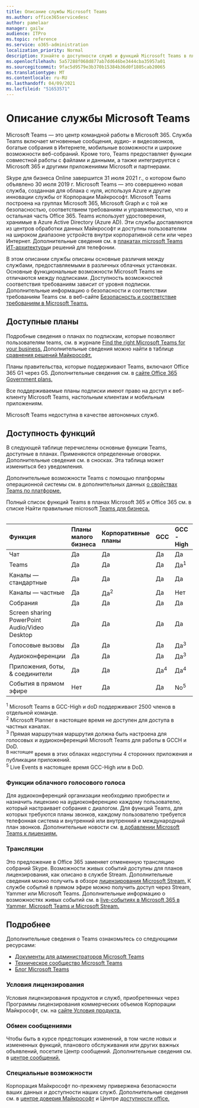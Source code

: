 ```yaml
---
title: Описание службы Microsoft Teams
ms.author: office365servicedesc
author: pamelaar
manager: gailw
audience: ITPro
ms.topic: reference
ms.service: o365-administration
localization_priority: Normal
description: Узнайте о доступности служб и функций Microsoft Teams в планах Microsoft 365 и Office 365.
ms.openlocfilehash: 5a57288f068d877ab7dd646be3444cba35957a01
ms.sourcegitcommit: 9fac5d9579e3b370b15384b36d0f1805cab20065
ms.translationtype: MT
ms.contentlocale: ru-RU
ms.lasthandoff: 04/09/2021
ms.locfileid: "51653571"
---
```

# <a name="microsoft-teams-service-description"></a>Описание службы Microsoft Teams

Microsoft Teams — это центр командной работы в Microsoft 365. Служба Teams включает мгновенные сообщения, аудио- и видеозвонков, богатые собрания в Интернете, мобильные возможности и широкие возможности веб-собраний. Кроме того, Teams предоставляет функции совместной работы с файлами и данными, а также интегрируется с Microsoft 365 и другими приложениями Microsoft и партнерами.

Skype для бизнеса Online завершится 31 июля 2021 г., о котором было объявлено 30 июля 2019 г. [](https://techcommunity.microsoft.com/t5/Microsoft-Teams-Blog/Skype-for-Business-Online-to-Be-Retired-in-2021/ba-p/777833) Microsoft Teams — это совершенно новая служба, созданная для облака с нуля, используя Azure и другие инновации службы от Корпорации Майкрософт. Microsoft Teams построена на группах Microsoft 365, Microsoft Graph и с той же безопасностью, соответствием требованиям и управляемостью, что и остальная часть Office 365. Teams использует удостоверения, хранимые в Azure Active Directory (Azure AD). Эти службы доставляются из центров обработки данных Майкрософт и доступны пользователям на широком диапазоне устройств внутри корпоративной сети или через Интернет. Дополнительные сведения см. в [плакатах microsoft Teams ИТ-архитектуры](/microsoftteams/teams-architecture-solutions-posters)и решений для телефонии.

В этом описании службы описаны основные различия между службами, предоставляемыми в различных облачных установках. Основные функциональные возможности Microsoft Teams не отличаются между подписками. Доступность возможностей соответствия требованиям зависит от уровня подписки. Дополнительные информацию о безопасности и соответствии требованиям Teams см. в веб-сайте [Безопасность и соответствие требованиям в Microsoft Teams.](/microsoftteams/security-compliance-overview)

## <a name="available-plans"></a>Доступные планы

Подробные сведения о планах по подпискам, которые позволяют пользователям teams, см. в журнале [Find the right Microsoft Teams for your business.](https://www.microsoft.com/microsoft-teams/compare-microsoft-teams-options) Дополнительные сведения можно найти в таблице [сравнения решений Майкрософт.](https://go.microsoft.com/fwlink/?linkid=2139145)

Планы правительства, которые поддерживают Teams, включают Office 365 G1 через G5. Дополнительные сведения см. в [сайте Office 365 Government plans.](https://www.microsoft.com/microsoft-365/government/compare-office-365-government-plans)

Все поддерживаемые планы подписки имеют право на доступ к веб-клиенту Microsoft Teams, настольным клиентам и мобильным приложениям.

Microsoft Teams недоступна в качестве автономных служб.

## <a name="feature-availability"></a>Доступность функций

В следующей таблице перечислены основные функции Teams, доступные в планах. Применяются определенные оговорки. Дополнительные сведения см. в сносках. Эта таблица может измениться без уведомления.

Дополнительные возможности Teams с помощью платформы операционной системы см. в дополнительных данных [о свойствах Teams по платформе.](https://aka.ms/teamsfeaturesbyplatform)

Полный список функций Teams в планах Microsoft 365 и Office 365 см. в списке Найти правильные microsoft [Teams для бизнеса.](https://www.microsoft.com/microsoft-teams/compare-microsoft-teams-options)<br><br>

| Функция | Планы малого бизнеса | Корпоративные планы | GCC | GCC - High | DOD | Планы образования |
|:-----|:-----|:-----|:-----|:-----|:-----|:-----|
|Чат  <br/> |Да  <br/> |Да  <br/> |Да  <br/> |Да  <br/> |Да  <br/> |Да  <br/> |
|Teams  <br/> |Да <br/> |Да <br/> |Да <br/> |Да<sup>1</sup>  <br/> |Да<sup>1</sup>  <br/> |Да  <br/> |
|Каналы — стандартные  <br/> |Да  <br/> |Да  <br/> |Да  <br/> |Да  <br/> |Да  <br/> |Да  <br/> |
|Каналы — частные  <br/> |Да  <br/> |Да<sup>2</sup>  <br/> |Да <br/> |Нет  <br/> |Нет <br/> |Да  <br/> |
|Собрания  <br/> |Да  <br/> |Да  <br/> |Да  <br/> |Да  <br/> |Да  <br/> |Да  <br/> |
|Screen sharing PowerPoint Audio/Video Desktop <br/> |Да  <br/> |Да  <br/> |Да  <br/> |Да  <br/> |Да  <br/> |Да  <br/> |
|Голосовые вызовы  <br/> |Да  <br/> |Да  <br/> |Да  <br/> |Да<sup>3</sup>  <br/> |Да<sup>3</sup>  <br/> |Да  <br/> |
|Аудиоконференции  <br/> |Да  <br/> |Да  <br/> |Да  <br/> |Да<sup>3</sup>  <br/> |Да<sup>3</sup>  <br/> |Да  <br/> |
|Приложения, боты, & соединители  <br/> |Да  <br/> |Да  <br/> |Да<sup>4</sup>  <br/> |Да<sup>4</sup>  <br/> |Да<sup>4</sup>  <br/> |Да  <br/> |
|События в прямом эфире  <br/> |Нет  <br/> |Да  <br/> |Да  <br/> |No<sup>5</sup>  <br/> |No<sup>5</sup>  <br/> |Да  <br/> |

<sup>1</sup> Microsoft Teams в GCC-High и doD поддерживают 2500 членов в отдельной команде.<br/>
<sup>2</sup> Microsoft Planner в настоящее время не доступен для доступа в частных каналах.<br/>
<sup>3</sup> Прямая маршрутная маршрутия должна быть настроена для голосовых и аудиоконференций Microsoft Teams для работы в GCCH и DoD.<br/>
<sup>В настоящее</sup> время в этих облаках недоступны 4 сторонних приложения и публикации приложений.<br/>
<sup>5</sup> Live Events в настоящее время GCC-High или в DoD.<br/>

### <a name="cloud-voice-features"></a>Функции облачного голосового голоса

Для аудиоконференций организации необходимо приобрести и назначить лицензию на аудиоконференцию каждому пользователю, который настраивает собрания с диалогом. Для функций Teams, для которых требуются планы звонков, каждому пользователю требуется телефонная система и внутренний или внутренний и международный план звонков. Дополнительные новости см. [в добавлении Microsoft Teams к лицензиям.](/microsoftteams/teams-add-on-licensing/microsoft-teams-add-on-licensing)

### <a name="live-events"></a>Трансляции

Это предложение в Office 365 заменяет отмененную трансляцию собраний Skype. Возможности живых событий доступны для планов лицензирования, как описано в службе Stream. Дополнительные сведения можно получить в обзоре [лицензирования Microsoft Stream.](/stream/license-overview) К службе событий в прямом эфире можно получить доступ через Stream, Yammer или Microsoft Teams. Дополнительные информацию о возможностях живых событий см. в [live-событиях в Microsoft 365 в Yammer, Microsoft Teams и Microsoft Stream.](/stream/live-event-m365)

## <a name="learn-more"></a>Подробнее

Дополнительные сведения о Teams ознакомьтесь со следующими ресурсами:
 
- [Документы для администраторов Microsoft Teams](/MicrosoftTeams)
- [Техническое сообщество Microsoft Teams](https://techcommunity.microsoft.com/t5/microsoft-teams/ct-p/MicrosoftTeams)
- [Блог Microsoft Teams](https://aka.ms/TeamsBlog)

### <a name="licensing-terms"></a>Условия лицензирования

Условия лицензирования продуктов и служб, приобретенных через Программы лицензирования коммерческих объемов Корпорации Майкрософт, см. на [сайте Условия продукта.](https://www.microsoft.com/licensing/terms/) 

### <a name="messaging"></a>Обмен сообщениями 

Чтобы быть в курсе предстоящих изменений, в том числе новых и измененных функций, планового обслуживания или других важных объявлений, посетите Центр сообщений. Дополнительные сведения см. в [центре сообщений.](/microsoft-365/admin/manage/message-center)

### <a name="accessibility"></a>Специальные возможности

Корпорация Майкрософт по-прежнему привержена безопасности ваших данных и доступности наших служб. Дополнительные сведения см. в [центре доверия Майкрософт](https://www.microsoft.com/trust-center) и Центре [доступности office.](https://support.office.com/article/ecab0fcf-d143-4fe8-a2ff-6cd596bddc6d)
